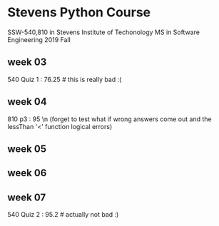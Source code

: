 # Stevens Python Course

SSW-540,810 in Stevens Institute of Techonology MS in Software Engineering 2019 Fall

## week 03

540 Quiz 1 : 76.25 # this is really bad :(

## week 04

810 p3 : 95 \n
(forget to test what if wrong answers come out and the lessThan '<' function logical errors)

## week 05

## week 06

## week 07

540 Quiz 2 : 95.2 # actually not bad :)
